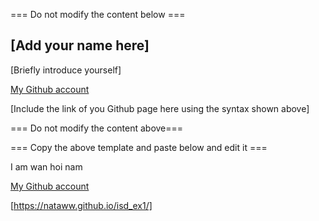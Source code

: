 === Do not modify the content below ===

## [Add your name here]
[Briefly introduce yourself]

[My Github account](http://www.github.com/put-your-github-username-here/)

[Include the link of you Github page here using the syntax shown above]

=== Do not modify the content above===

=== Copy the above template and paste below and edit it ===

I am wan hoi nam

[My Github account](http://www.github.com/Nataww/)

[https://nataww.github.io/isd_ex1/]
